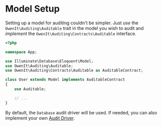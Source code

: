 # Model Setup

Setting up a model for auditing couldn't be simpler.
Just _use_ the `OwenIt\Auditing\Auditable` trait in the model you wish to audit and _implement_ the `OwenIt\Auditing\Contracts\Auditable` interface.

```php
<?php

namespace App;

use Illuminate\Database\Eloquent\Model;
use OwenIt\Auditing\Auditable;
use OwenIt\Auditing\Contracts\Auditable as AuditableContract;

class User extends Model implements AuditableContract
{
    use Auditable;

    // ...
}
```

By default, the `Database` audit driver will be used.
If needed, you can also implement your own [Audit Driver](/docs/{{version}}/audit-drivers).
